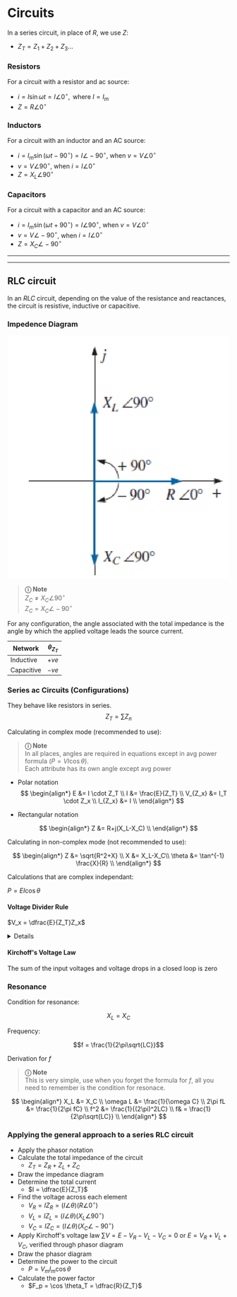 # Circuits
In a series circuit, in place of $R$, we use $Z$:
 -  $Z_T = Z_1 + Z_2 + Z_3 \dots$

### Resistors

For a circuit with a resistor and ac source:
- $i = I \sin \omega t = I \angle 0^\circ, \text{ where } I = I_m$
- $Z = R \angle 0^\circ$

### Inductors

For a circuit with an inductor and an AC source:
- $i = I_m \sin (\omega t -90^\circ) = I\angle -90^\circ$, when $v = V \angle 0^\circ$
- $v = V\angle 90^\circ$, when $i = I \angle 0^\circ$
- $Z = X_L \angle 90^\circ$

### Capacitors

For a circuit with a capacitor and an AC source:

- $i = I_m \sin (\omega t + 90^\circ) = I\angle 90^\circ$, when $v = V \angle 0^\circ$
- $v = V\angle -90^\circ$, when $i = I \angle 0^\circ$
- $Z = X_C \angle -90^\circ$
---
---
## RLC circuit

In an $RLC$ circuit, depending on the value of the resistance and reactances, the circuit is resistive, inductive or capacitive.

### Impedence Diagram

![image](image-1.png)

> **&#9432; Note** <br>
> $Z_C \neq X_C\angle90^\circ$ <br>
> $Z_C = X_C\angle-90^\circ$

For any configuration, the angle associated with the total impedance is the angle by which the applied voltage leads the source current.

| Network | $\theta_{Z_T}$ |
|---|---|
| Inductive  | $+ve$ |
| Capacitive | $-ve$  |

### Series ac Circuits (Configurations)

They behave like resistors in series.
$$Z_T = \sum Z_n$$

Calculating in complex mode (recommended to use):

> **&#9432; Note** <br>
> In all places, angles are required in equations except in avg power formula ($P=VI\cos\theta$). <br>
> Each attribute has its own angle except avg power

- Polar notation
$$
\begin{align*}
    E &= I \cdot Z_T \\
    I &= \frac{E}{Z_T} \\
    V_{Z_x} &= I_T \cdot Z_x \\
    I_{Z_x} &= I \\
\end{align*}
$$

- Rectangular notation

$$
\begin{align*}
    Z &= R+j(X_L-X_C) \\
\end{align*}
$$

Calculating in non-complex mode (not recommended to use):

$$
\begin{align*}
    Z &= \sqrt{R^2+X} \\
    X &= X_L-X_C\\
    \theta &= \tan^{-1} \frac{X}{R} \\
\end{align*}
$$

Calculations that are complex independant:

$P=EI\cos\theta$

#### Voltage Divider Rule

$V_x = \dfrac{E}{Z_T}Z_x$

<details>

> **&#9432; Note** <br>
> Basically, this is Ohm's law. The only change is that $I$ has been expanded

$V_x = I \cdot Z_x = \dfrac{E}{Z_T}Z_x$

</details>

#### Kirchoff's Voltage Law

The sum of the input voltages and voltage drops in a closed loop is zero 

### Resonance

Condition for resonance:

$$X_L = X_C$$

Frequency:

$$f = \frac{1}{2\pi\sqrt{LC}}$$

Derivation for $f$


> **&#9432; Note** <br>
> This is very simple, use when you forget the formula for $f$, all you need to remember is the condition for resonace.

$$
\begin{align*}
    X_L &= X_C \\
    \omega L &= \frac{1}{\omega C} \\
    2\pi fL &= \frac{1}{2\pi fC} \\
    f^2 &= \frac{1}{(2\pi)^2LC} \\
    f& = \frac{1}{2\pi\sqrt{LC}} \\
\end{align*}
$$

### Applying the general approach to a series RLC circuit

- Apply the phasor notation
- Calculate the total impedance of the circuit
    - $Z_T = Z_R + Z_L + Z_C$
- Draw the impedance diagram
- Determine the total current
    - $I = \dfrac{E}{Z_T}$
- Find the voltage across each element
    - $V_R = IZ_R = (I\angle\theta)(R\angle 0^\circ)$
    - $V_L = IZ_L = (I\angle\theta)(X_L\angle 90^\circ)$
    - $V_C = IZ_C = (I\angle\theta)(X_C\angle -90^\circ)$
- Apply Kirchoff's voltage law
 $\sum V = E-V_R-V_L-V_C = 0 \text{ or } E = V_R+V_L+V_C$, verified through phasor diagram
- Draw the phasor diagram
- Determine the power to the circuit
    - $P=V_mI_m\cos\theta$
- Calculate the power factor
    - $F_p = \cos \theta_T = \dfrac{R}{Z_T}$